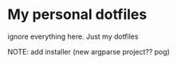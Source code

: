 # My personal dotfiles

ignore everything here. Just my dotfiles

NOTE: add installer 
(new argparse project?? pog)